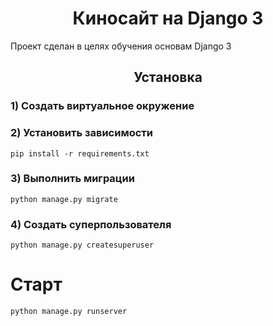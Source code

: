 <h1 align="center">Киносайт на Django 3</h1>
Проект сделан в целях обучения основам Django 3
<h2 align="center">Установка</h2>


### 1) Создать виртуальное окружение

### 2) Установить зависимости

    pip install -r requirements.txt

### 3) Выполнить миграции

    python manage.py migrate    

### 4) Создать суперпользователя

    python manage.py createsuperuser

# Старт

    python manage.py runserver
